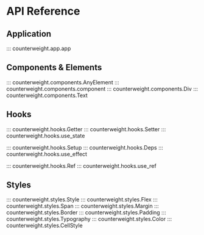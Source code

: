 # API Reference

## Application

::: counterweight.app.app

## Components & Elements

::: counterweight.components.AnyElement
::: counterweight.components.component
::: counterweight.components.Div
::: counterweight.components.Text

## Hooks

::: counterweight.hooks.Getter
::: counterweight.hooks.Setter
::: counterweight.hooks.use_state

::: counterweight.hooks.Setup
::: counterweight.hooks.Deps
::: counterweight.hooks.use_effect

::: counterweight.hooks.Ref
::: counterweight.hooks.use_ref

## Styles

::: counterweight.styles.Style
::: counterweight.styles.Flex
::: counterweight.styles.Span
::: counterweight.styles.Margin
::: counterweight.styles.Border
::: counterweight.styles.Padding
::: counterweight.styles.Typography
::: counterweight.styles.Color
::: counterweight.styles.CellStyle
